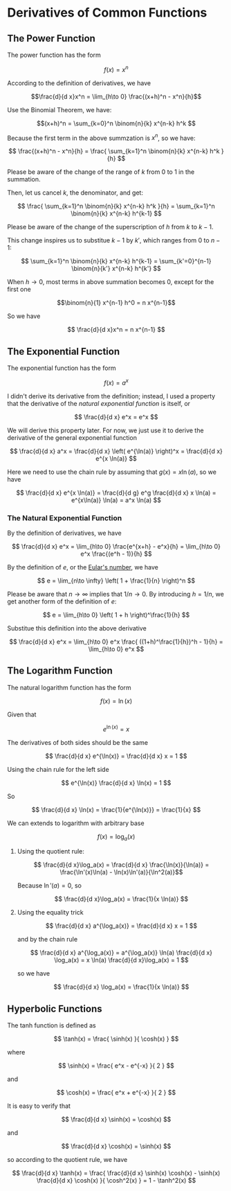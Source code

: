 # Derivatives of Common Functions

## The Power Function

The power function has the form 

$$f(x) = x^n$$

According to the definition of derivatives, we have

$$\frac{d}{d x}x^n = \lim_{h\to 0} \frac{(x+h)^n - x^n}{h}$$

Use the Binomial Theorem, we have:

$$(x+h)^n = \sum_{k=0}^n \binom{n}{k} x^{n-k} h^k $$

Because the first term in the above summzation is $x^n$, so we have:

$$ \frac{(x+h)^n - x^n}{h} = \frac{ \sum_{k=1}^n \binom{n}{k} x^{n-k} h^k }{h} $$

Please be aware of the change of the range of $k$ from $0$ to $1$ in the summation.

Then, let us cancel $k$, the denominator, and get:

$$ \frac{ \sum_{k=1}^n \binom{n}{k} x^{n-k} h^k }{h} = \sum_{k=1}^n \binom{n}{k} x^{n-k} h^{k-1} $$

Please be aware of the change of the superscription of $h$ from $k$ to $k-1$.

This change inspires us to substitue $k-1$ by $k'$, which ranges from $0$ to $n-1$:

$$ \sum_{k=1}^n \binom{n}{k} x^{n-k} h^{k-1} = \sum_{k'=0}^{n-1} \binom{n}{k'} x^{n-k} h^{k'} $$

When $h\to 0$, most terms in above summation becomes $0$, except for the first one

$$\binom{n}{1} x^{n-1} h^0 = n x^{n-1}$$

So we have 

$$ \frac{d}{d x}x^n = n x^{n-1} $$

## The Exponential Function

The exponential function has the form

$$ f(x) = a^x $$

I didn't derive its derivative from the definition; instead, I used a property that the derivative of the *natural exponential function* is itself, or

$$ \frac{d}{d x} e^x = e^x $$

We will derive this property later.  For now, we just use it to derive the derivative of the general exponential function

$$ \frac{d}{d x} a^x = \frac{d}{d x} \left( e^{\ln(a)} \right)^x = \frac{d}{d x} e^{x \ln(a)} $$

Here we need to use the chain rule by assuming that $g(x)=x \ln(a)$, so we have

$$ \frac{d}{d x} e^{x \ln(a)} = \frac{d}{d g} e^g \frac{d}{d x} x \ln(a) = e^{x\ln(a)} \ln(a) = a^x \ln(a) $$

### The Natural Exponential Function

By the definition of derivatives, we have

$$ \frac{d}{d x} e^x = \lim_{h\to 0} \frac{e^{x+h} - e^x}{h} = \lim_{h\to 0} e^x \frac{(e^h - 1)}{h} $$

By the definition of $e$, or the [Eular's number](https://en.wikipedia.org/wiki/E_(mathematical_constant)), we have

$$ e = \lim_{n\to \infty} \left( 1 + \frac{1}{n} \right)^n $$

Please be aware that $n\to \infty$ implies that $1/n \to 0$.  By introducing $h=1/n$, we get another form of the definition of $e$:

$$ e = \lim_{h\to 0} \left( 1 + h \right)^\frac{1}{h} $$

Substitue this definition into the above derivative

$$ \frac{d}{d x} e^x = \lim_{h\to 0} e^x  \frac{ ((1+h)^\frac{1}{h})^h - 1}{h} = \lim_{h\to 0} e^x $$

## The Logarithm Function

The natural logarithm function has the form

$$f(x)=\ln(x)$$

Given that

$$ e^{\ln(x)} = x $$

The derivatives of both sides should be the same

$$ \frac{d}{d x} e^{\ln(x)} = \frac{d}{d x} x = 1 $$

Using the chain rule for the left side

$$ e^{\ln(x)} \frac{d}{d x} \ln(x) = 1 $$

So 

$$ \frac{d}{d x} \ln(x) = \frac{1}{e^{\ln(x)}} = \frac{1}{x} $$

We can extends to logarithm with arbitrary base

$$ f(x) = \log_a(x) $$

1. Using the quotient rule:

   $$ \frac{d}{d x}\log_a(x) = \frac{d}{d x} \frac{\ln(x)}{\ln(a)} = \frac{\ln'(x)\ln(a) - \ln(x)\ln'(a)}{\ln^2(a)}$$
   
   Because $\ln'(a)=0$, so 
   
   $$ \frac{d}{d x}\log_a(x) = \frac{1}{x \ln(a)} $$
   
1. Using the equality trick

   $$ \frac{d}{d x} a^{\log_a(x)} = \frac{d}{d x} x = 1 $$  
   
   and by the chain rule
   
   $$ \frac{d}{d x} a^{\log_a(x)} = a^{\log_a(x)} \ln(a) \frac{d}{d x} \log_a(x) = x \ln(a) \frac{d}{d x}\log_a(x) = 1 $$
   
   so we have
   
   $$ \frac{d}{d x} \log_a(x) = \frac{1}{x \ln(a)} $$
   
## Hyperbolic Functions

The tanh function is defined as
 
$$ \tanh(x) = \frac{ \sinh(x) }{ \cosh(x) } $$
 
where

$$ \sinh(x) = \frac{ e^x - e^{-x} }{ 2 } $$
 
and
 
$$ \cosh(x) = \frac{ e^x + e^{-x} }{ 2 } $$
 
 
It is easy to verify that

$$ \frac{d}{d x} \sinh(x) = \cosh(x) $$ 

and

$$ \frac{d}{d x} \cosh(x) = \sinh(x) $$

so according to the quotient rule, we have

$$ \frac{d}{d x} \tanh(x) = \frac{ \frac{d}{d x} \sinh(x) \cosh(x) - \sinh(x) \frac{d}{d x} \cosh(x) }{ \cosh^2(x) } = 1 - \tanh^2(x) $$